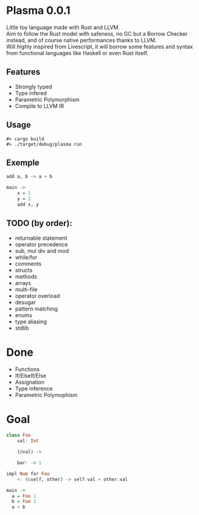 # Plasma 0.0.1

Little toy language made with Rust and LLVM.  
Aim to follow the Rust model with safeness, no GC but a Borrow Checker instead, and of course native performances thanks to LLVM.  
Will highly inspired from Livescript, it will borrow some features and syntax from functional languages like Haskell or even Rust itself.

## Features

- Strongly typed
- Type infered
- Parametric Polymorphism
- Compile to LLVM IR

## Usage

```
#> cargo build
#> ./target/debug/plasma run
```

## Exemple

```haskell
add a, b -> a + b

main ->
    x = 1
    y = 2
    add x, y
```

## TODO (by order):

- returnable statement
- operator precedence
- sub, mul div and mod
- while/for
- comments
- structs
- methods
- arrays
- multi-file
- operator overload
- desugar
- pattern matching
- enums
- type aliasing
- stdlib

# Done
- Functions
- If/ElseIf/Else
- Assignation
- Type inference
- Parametric Polymophism

# Goal

```haskell
class Foo
    val: Int

    (@val) ->

    bar: -> 1

impl Num for Foo
    +: (&self, other) -> self.val + other.val

main ->
  a = Foo 1
  b = Foo 2
  a + b
```
